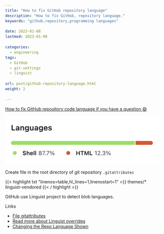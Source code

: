 ```yaml
---
title: "How to fix GitHub repository language"
description: "How to fix GitHub, repository language."
keywords: "github,repository,programming languages"

date: 2023-01-08
lastmod: 2023-01-08

categories:
  - engineering
tags:
  - GitHub
  - git-settings
  - linguist

url: post/github-repository-language.html
weight: 2

---
```


[How to fix GitHub repository code language if you have a question :smile:](/post/github-repository-language.html)

[//]: # (Fix JS error about post-comments)
<pre class="post-comments" style="display:none"></pre>
<img src="/post/GitHub_repository_code_language.png" alt="" width="500"/>

<!--more-->


Create file in the root directory of git repository `.gitattributes`

{{< highlight txt "linenos=table,hl_lines=1,linenostart=1" >}}
themes/* linguist-vendored
{{< / highlight >}}

GitHub use Linguist project to detect blob languages.

Links
* [File gitattributes](https://git-scm.com/docs/gitattributes)
* [Read more about Linguist overrides](https://github.com/github/linguist/blob/master/docs/overrides.md)
* [Changing the Repo Language Shown](https://dev.to/katkelly/changing-your-repo-s-language-in-github-5gjo)
